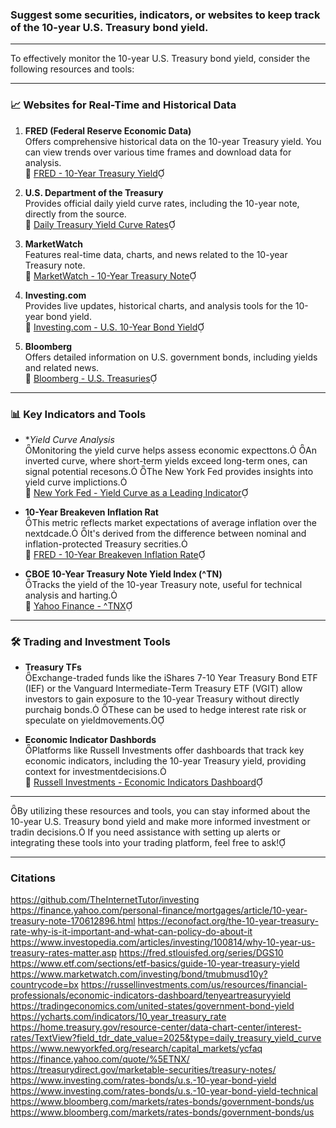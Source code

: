 ### **Suggest some securities, indicators, or websites to keep track of the 10-year U.S. Treasury bond yield.**

---
To effectively monitor the 10-year U.S. Treasury bond yield, consider the following resources and tools:

---
### 📈 **Websites for Real-Time and Historical Data**

1. **FRED (Federal Reserve Economic Data)**  
   Offers comprehensive historical data on the 10-year Treasury yield. You can view trends over various time frames and download data for analysis.  
   🔗 [FRED - 10-Year Treasury Yield](https://fred.stlouisfed.org/series/DGS10)

2. **U.S. Department of the Treasury**  
   Provides official daily yield curve rates, including the 10-year note, directly from the source.  
   🔗 [Daily Treasury Yield Curve Rates](https://home.treasury.gov/resource-center/data-chart-center/interest-rates/TextView?field_tdr_date_value=2025&type=daily_treasury_yield_curve)

3. **MarketWatch**  
   Features real-time data, charts, and news related to the 10-year Treasury note.  
   🔗 [MarketWatch - 10-Year Treasury Note](https://www.marketwatch.com/investing/bond/tmubmusd10y?countrycode=bx)

4. **Investing.com**  
   Provides live updates, historical charts, and analysis tools for the 10-year bond yield.  
   🔗 [Investing.com - U.S. 10-Year Bond Yield](https://www.investing.com/rates-bonds/u.s.-10-year-bond-yield)

5. **Bloomberg**  
   Offers detailed information on U.S. government bonds, including yields and related news.  
   🔗 [Bloomberg - U.S. Treasuries](https://www.bloomberg.com/markets/rates-bonds/government-bonds/us)

---
### 📊 **Key Indicators and Tools**

- **Yield Curve Analysis*  
  Monitoring the yield curve helps assess economic expecttons. An inverted curve, where short-term yields exceed long-term ones, can signal potential recesons. The New York Fed provides insights into yield curve implictions.  
  🔗 [New York Fed - Yield Curve as a Leading Indicator](https://www.newyorkfed.org/research/capital_markets/ycfaq)

- **10-Year Breakeven Inflation Rat**  
  This metric reflects market expectations of average inflation over the nextdcade. It's derived from the difference between nominal and inflation-protected Treasury secrities.  
  🔗 [FRED - 10-Year Breakeven Inflation Rate](https://fred.stlouisfed.org/series/T10YIE)

- **CBOE 10-Year Treasury Note Yield Index (^TN)**  
  Tracks the yield of the 10-year Treasury note, useful for technical analysis and harting.  
  🔗 [Yahoo Finance - ^TNX](https://finance.yahoo.com/quote/%5ETNX/)

---
### 🛠️ **Trading and Investment Tools**

- **Treasury TFs**  
  Exchange-traded funds like the iShares 7-10 Year Treasury Bond ETF (IEF) or the Vanguard Intermediate-Term Treasury ETF (VGIT) allow investors to gain exposure to the 10-year Treasury without directly purchaig bonds. These can be used to hedge interest rate risk or speculate on yieldmovements.

- **Economic Indicator Dashbords**  
  Platforms like Russell Investments offer dashboards that track key economic indicators, including the 10-year Treasury yield, providing context for investmentdecisions.  
  🔗 [Russell Investments - Economic Indicators Dashboard](https://russellinvestments.com/us/resources/financial-professionals/economic-indicators-dashboard/tenyeartreasuryyild)

---
By utilizing these resources and tools, you can stay informed about the 10-year U.S. Treasury bond yield and make more informed investment or tradin decisions. If you need assistance with setting up alerts or integrating these tools into your trading platform, feel free to ask! 

---
### **Citations**
https://github.com/TheInternetTutor/investing
https://finance.yahoo.com/personal-finance/mortgages/article/10-year-treasury-note-170612896.html
https://econofact.org/the-10-year-treasury-rate-why-is-it-important-and-what-can-policy-do-about-it
https://www.investopedia.com/articles/investing/100814/why-10-year-us-treasury-rates-matter.asp
https://fred.stlouisfed.org/series/DGS10
https://www.etf.com/sections/etf-basics/guide-10-year-treasury-yield
https://www.marketwatch.com/investing/bond/tmubmusd10y?countrycode=bx
https://russellinvestments.com/us/resources/financial-professionals/economic-indicators-dashboard/tenyeartreasuryyield
https://tradingeconomics.com/united-states/government-bond-yield
https://ycharts.com/indicators/10_year_treasury_rate
https://home.treasury.gov/resource-center/data-chart-center/interest-rates/TextView?field_tdr_date_value=2025&type=daily_treasury_yield_curve
https://www.newyorkfed.org/research/capital_markets/ycfaq
https://finance.yahoo.com/quote/%5ETNX/
https://treasurydirect.gov/marketable-securities/treasury-notes/
https://www.investing.com/rates-bonds/u.s.-10-year-bond-yield
https://www.investing.com/rates-bonds/u.s.-10-year-bond-yield-technical
https://www.bloomberg.com/markets/rates-bonds/government-bonds/us
https://www.bloomberg.com/markets/rates-bonds/government-bonds/us

